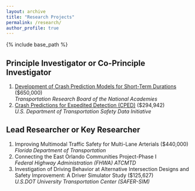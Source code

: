 ```yaml
---
layout: archive
title: "Research Projects"
permalink: /research/
author_profile: true
---
```


{% include base_path %}

## Principle Investigator or Co-Principle Investigator
1. [Development of Crash Prediction Models for Short-Term Durations](https://apps.trb.org/cmsfeed/TRBNetProjectDisplay.asp?ProjectID=4780) ($650,000) \
   *Transportation Research Board of the National Academies*
1. [Crash Predictions for Expedited Detection (CPED)](https://www.transportation.gov/briefing-room/us-department-transportation-announces-over-3-million-roadway-safety-tools-0) ($294,942) \
   *U.S. Department of Transportation Safety Data Initiative*

## Lead Researcher or Key Researcher
1. Improving Multimodal Traffic Safety for Multi-Lane Arterials (\$440,000) \
   *Florida Department of Transportation*
1. Connecting the East Orlando Communities Project-Phase I \
   *Federal Highway Administration (FHWA) ATCMTD*
1. Investigation of Driving Behavior at Alternative Intersection Designs and Safety Improvement: A Driver Simulator Study ($125,627) \
   *U.S.DOT University Transportation Center (SAFER-SIM)*
     

